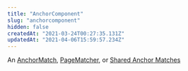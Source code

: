 ```yaml
---
title: "AnchorComponent"
slug: "anchorcomponent"
hidden: false
createdAt: "2021-03-24T00:27:35.131Z"
updatedAt: "2021-04-06T15:59:57.234Z"
---
```

An [AnchorMatch](ref:anchormatch), [PageMatcher](ref:pagematcher), or [Shared Anchor Matches](ref:shared-anchor-matches)
